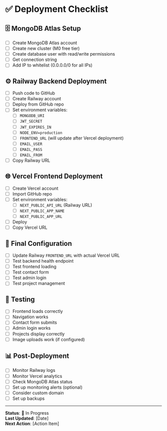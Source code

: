 # ✅ Deployment Checklist

## 🗄️ MongoDB Atlas Setup
- [ ] Create MongoDB Atlas account
- [ ] Create new cluster (M0 free tier)
- [ ] Create database user with read/write permissions
- [ ] Get connection string
- [ ] Add IP to whitelist (0.0.0.0/0 for all IPs)

## ⚙️ Railway Backend Deployment
- [ ] Push code to GitHub
- [ ] Create Railway account
- [ ] Deploy from GitHub repo
- [ ] Set environment variables:
  - [ ] `MONGODB_URI`
  - [ ] `JWT_SECRET`
  - [ ] `JWT_EXPIRES_IN`
  - [ ] `NODE_ENV=production`
  - [ ] `FRONTEND_URL` (will update after Vercel deployment)
  - [ ] `EMAIL_USER`
  - [ ] `EMAIL_PASS`
  - [ ] `EMAIL_FROM`
- [ ] Copy Railway URL

## 🌐 Vercel Frontend Deployment
- [ ] Create Vercel account
- [ ] Import GitHub repo
- [ ] Set environment variables:
  - [ ] `NEXT_PUBLIC_API_URL` (Railway URL)
  - [ ] `NEXT_PUBLIC_APP_NAME`
  - [ ] `NEXT_PUBLIC_APP_URL`
- [ ] Deploy
- [ ] Copy Vercel URL

## 🔄 Final Configuration
- [ ] Update Railway `FRONTEND_URL` with actual Vercel URL
- [ ] Test backend health endpoint
- [ ] Test frontend loading
- [ ] Test contact form
- [ ] Test admin login
- [ ] Test project management

## 🧪 Testing
- [ ] Frontend loads correctly
- [ ] Navigation works
- [ ] Contact form submits
- [ ] Admin login works
- [ ] Projects display correctly
- [ ] Image uploads work (if configured)

## 📊 Post-Deployment
- [ ] Monitor Railway logs
- [ ] Monitor Vercel analytics
- [ ] Check MongoDB Atlas status
- [ ] Set up monitoring alerts (optional)
- [ ] Consider custom domain
- [ ] Set up backups

---

**Status**: 🚧 In Progress  
**Last Updated**: [Date]  
**Next Action**: [Action Item]
